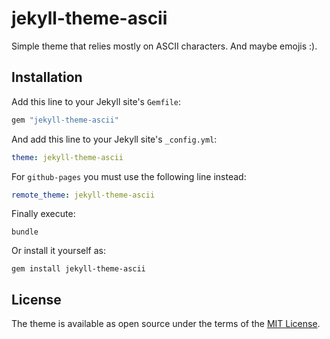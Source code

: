 # jekyll-theme-ascii

Simple theme that relies mostly on ASCII characters. And maybe emojis :).


## Installation

Add this line to your Jekyll site's `Gemfile`:

```ruby
gem "jekyll-theme-ascii"
```

And add this line to your Jekyll site's `_config.yml`:

```yaml
theme: jekyll-theme-ascii
```

For `github-pages` you must use the following line instead:

```yaml
remote_theme: jekyll-theme-ascii
```

Finally execute:

```
bundle
```

Or install it yourself as:

```
gem install jekyll-theme-ascii
```


## License

The theme is available as open source under the terms of the [MIT License](https://opensource.org/licenses/MIT).

